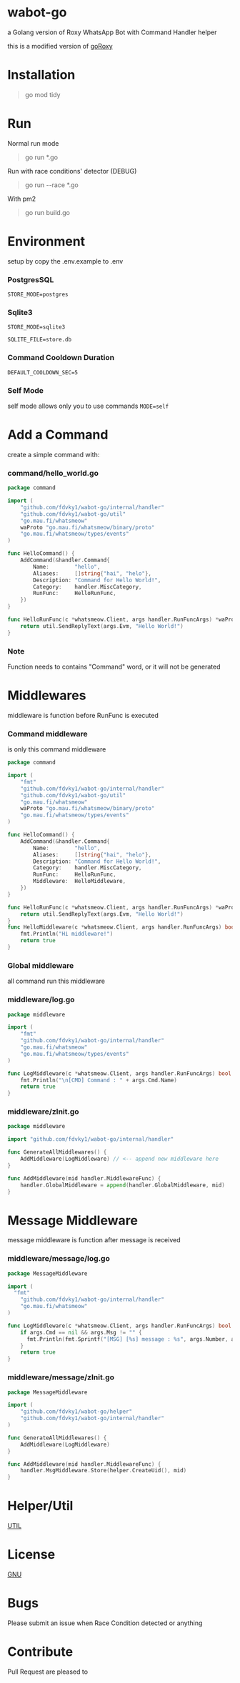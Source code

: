 # wabot-go

a Golang version of Roxy WhatsApp Bot with Command Handler helper

this is a modified version of [goRoxy](github.com/itzngga/goRoxy)

# Installation

> go mod tidy

# Run
Normal run mode
> go run *.go

Run with race conditions' detector (DEBUG)
> go run --race *.go

With pm2
> go run build.go

# Environment
setup by copy the .env.example to .env

### PostgresSQL
`STORE_MODE=postgres`

### Sqlite3
`STORE_MODE=sqlite3`

`SQLITE_FILE=store.db`

### Command Cooldown Duration
`DEFAULT_COOLDOWN_SEC=5`

### Self Mode
self mode allows only you to use commands
`MODE=self`

# Add a Command
create a simple command with:

### command/hello_world.go
```go
package command

import (
	"github.com/fdvky1/wabot-go/internal/handler"
	"github.com/fdvky1/wabot-go/util"
	"go.mau.fi/whatsmeow"
	waProto "go.mau.fi/whatsmeow/binary/proto"
	"go.mau.fi/whatsmeow/types/events"
)

func HelloCommand() {
	AddCommand(&handler.Command{
		Name:        "hello",
		Aliases:     []string{"hai", "helo"},
		Description: "Command for Hello World!",
		Category:    handler.MiscCategory,
		RunFunc:     HelloRunFunc,
	})
}

func HelloRunFunc(c *whatsmeow.Client, args handler.RunFuncArgs) *waProto.Message {
	return util.SendReplyText(args.Evm, "Hello World!")
}
```

### Note
Function needs to contains "Command" word, or it will not be generated

# Middlewares
middleware is function before RunFunc is executed

### Command middleware
is only this command middleware
```go
package command

import (
	"fmt"
	"github.com/fdvky1/wabot-go/internal/handler"
	"github.com/fdvky1/wabot-go/util"
	"go.mau.fi/whatsmeow"
	waProto "go.mau.fi/whatsmeow/binary/proto"
	"go.mau.fi/whatsmeow/types/events"
)

func HelloCommand() {
	AddCommand(&handler.Command{
		Name:        "hello",
		Aliases:     []string{"hai", "helo"},
		Description: "Command for Hello World!",
		Category:    handler.MiscCategory,
		RunFunc:     HelloRunFunc,
		Middleware:  HelloMiddleware,
	})
}

func HelloRunFunc(c *whatsmeow.Client, args handler.RunFuncArgs) *waProto.Message {
	return util.SendReplyText(args.Evm, "Hello World!")
}
func HelloMiddleware(c *whatsmeow.Client, args handler.RunFuncArgs) bool {
	fmt.Println("Hi middleware!")
	return true
}
```

### Global middleware
all command run this middleware

### middleware/log.go
```go
package middleware

import (
	"fmt"
	"github.com/fdvky1/wabot-go/internal/handler"
	"go.mau.fi/whatsmeow"
	"go.mau.fi/whatsmeow/types/events"
)

func LogMiddleware(c *whatsmeow.Client, args handler.RunFuncArgs) bool {
	fmt.Println("\n[CMD] Command : " + args.Cmd.Name)
	return true
}
```

### middleware/zInit.go
```go
package middleware

import "github.com/fdvky1/wabot-go/internal/handler"

func GenerateAllMiddlewares() {
	AddMiddleware(LogMiddleware) // <-- append new middleware here
}

func AddMiddleware(mid handler.MiddlewareFunc) {
	handler.GlobalMiddleware = append(handler.GlobalMiddleware, mid)
}
```

# Message Middleware
message middleware is function after message is received

### middleware/message/log.go
```go
package MessageMiddleware

import (
  "fmt"
	"github.com/fdvky1/wabot-go/internal/handler"
	"go.mau.fi/whatsmeow"
)

func LogMiddleware(c *whatsmeow.Client, args handler.RunFuncArgs) bool {
	if args.Cmd == nil && args.Msg != "" {
	  fmt.Println(fmt.Sprintf("[MSG] [%s] message : %s", args.Number, args.Msg))
	}
	return true
}

```

### middleware/message/zInit.go
```go
package MessageMiddleware

import (
	"github.com/fdvky1/wabot-go/helper"
	"github.com/fdvky1/wabot-go/internal/handler"
)

func GenerateAllMiddlewares() {
	AddMiddleware(LogMiddleware)
}

func AddMiddleware(mid handler.MiddlewareFunc) {
	handler.MsgMiddleware.Store(helper.CreateUid(), mid)
}

```

# Helper/Util
[UTIL](https://github.com/fdvky1/wabot-go/tree/master/util)

# License
[GNU](https://github.com/fdvky1/wabot-go/blob/master/LICENSE)

# Bugs
Please submit an issue when Race Condition detected or anything

# Contribute
Pull Request are pleased to
